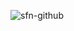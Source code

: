 

  ![sfn-github](https://user-images.githubusercontent.com/24234259/152699404-52cd2502-dc82-473e-b7f3-c8b69469f701.gif)

